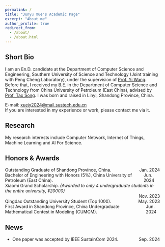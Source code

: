 ```yaml
---
permalink: /
title: "Junyu Xue's Academic Page"
excerpt: "About me"
author_profile: true
redirect_from: 
  - /about/
  - /about.html
---
```

Short Bio
------
I am an En.D. candidate at the Department of Computer Science and Engineering, Southern University of Science and Technology (Joint training with Peng Cheng Laboratory), under the supervision of [Prof. Yi Wang](https://faculty.sustech.edu.cn/?tagid=wangy37&iscss=1&snapid=1&orderby=date&go=1). Before that, I received my B.E. in the Department of Computer Science and Technology from China University of Petroleum (East China), advised by [Prof. Tao Song](https://computer.upc.edu.cn/2017/0313/c6289a103931/page.htm). I was born and raised in Linyi, Shandong Province, China.<br>

<!-- Welcome to my [Knowledge Database](https://www.yuque.com/junry). I will share some life feelings, knowledge path there. -->

E-mail: xuejy2024@mail.sustech.edu.cn <br>
If you are interested in my experience or work, please contact me via it.


Research
------
My research interests include Computer Network, Internet of Things, Machine Learning and AI For Science.

Honors & Awards
------
<div style="display: flex; justify-content: space-between;">
    <span>Outstanding Graduate of Shandong Province, China.</span>
    <span>Jan. 2024</span>
  </div>
<div style="display: flex; justify-content: space-between;">
    <span>Bachelor of Engineering with Honors (5%), China University of Petroleum (East China).</span>
    <span>Jun. 2024</span>
  </div>
<div style="display: flex; flex-direction: column;">
    <div style="display: flex; justify-content: space-between;">
        <span>Xiaomi Grand Scholarship. <em>(Awarded to only 4 undergraduate students in the entire university, ¥20000)</em></span>
    </div>
    <div style="text-align: right;">
        <span>Nov. 2023</span>
    </div>
</div>
<!-- <div style="display: flex; justify-content: space-between;">
    <span>Xiaomi Grand Scholarship. <i>(Awarded to only 4 undergraduate students in the entire university, ¥20000)</i></span>
    <span>Nov. 2023</span>
  </div> -->
<div style="display: flex; justify-content: space-between;">
    <span>Qingdao Outstanding University Student (Top 1000).</span>
    <span>May. 2023</span>
  </div>
<div style="display: flex; justify-content: space-between;">
    <span>First Award in Shandong Province, China Undergraduate Mathematical Contest in Modeling (CUMCM).</span>
    <span>Jun. 2024</span>
  </div>

News
------
- <div style="display: flex; justify-content: space-between;">
    <span>One paper was accepted by IEEE SustainCom 2024. </span>
    <span>Sep. 2024</span>
  </div>
